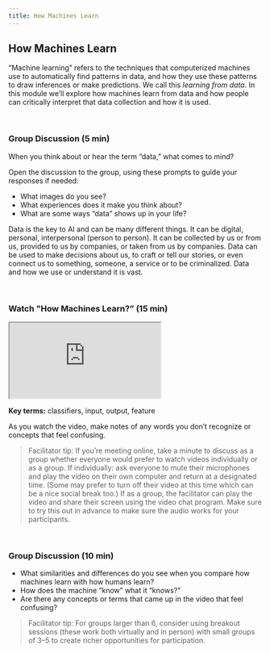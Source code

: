 ```yaml
---
title: How Machines Learn
---
```


## How Machines Learn

“Machine learning” refers to the techniques that computerized machines use to automatically find patterns in data, and how they use these patterns to draw inferences or make predictions.  We call this *learning from data*. In this module we’ll explore how machines learn from data and how people can critically interpret that data collection and how it is used.

<br>

### Group Discussion (5 min)

When you think about or hear the term “data,” what comes to mind?

Open the discussion to the group, using these prompts to guide your responses if needed:	
* What images do you see?
* What experiences does it make you think about?
* What are some ways “data” shows up in your life?

Data is the key to AI and can be many different things. It can be digital, personal, interpersonal (person to person). It can be collected by us or from us, provided to us by companies, or taken from us by companies. Data can be used to make decisions about us, to craft or tell our stories, or even connect us to something, someone, a service or to be criminalized. Data and how we use or understand it is vast.

<br>

### Watch "How Machines Learn?” (15 min)

<div class="embed-responsive embed-responsive-16by9">
  <iframe class="embed-responsive-item" src="https://drive.google.com/file/d/1KMZdxbHDSOf_cPHW_u6g-na79gCF83PG/view" allowfullscreen></iframe>
</div>

**Key terms:** classifiers, input, output, feature 

As you watch the video, make notes of any words you don’t recognize or concepts that feel confusing.

> Facilitator tip: If you’re meeting online, take a minute to discuss as a group whether everyone would prefer to watch videos individually or as a group. If individually: ask everyone to mute their microphones and play the video on their own computer and return at a designated time. (Some may prefer to turn off their video at this time which can be a nice social break too.) If as a group, the facilitator can play the video and share their screen using the video chat program. Make sure to try this out in advance to make sure the audio works for your participants.

<br>

### Group Discussion (10 min)

* What similarities and differences do you see when you compare how machines learn with how humans learn? 
* How does the machine “know” what it “knows?” 
* Are there any concepts or terms that came up in the video that feel confusing?

> Facilitator tip: For groups larger than 6, consider using breakout sessions (these work both virtually and in person) with small groups of 3–5 to create richer opportunities for participation.
